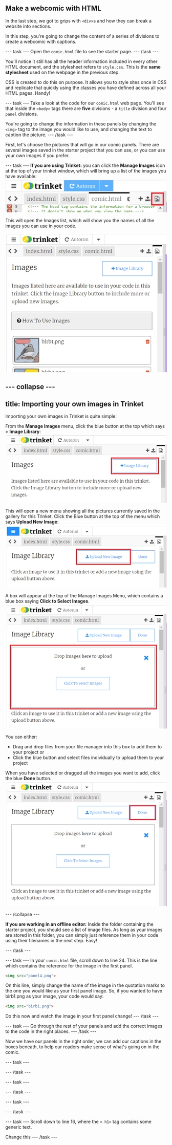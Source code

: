 ## Make a webcomic with HTML

In the last step, we got to grips with ```<div>```s and how they can break a website into sections. 

In this step, you're going to change the content of a series of divisions to create a webcomic with captions. 

--- task ---
Open the ```comic.html``` file to see the starter page.
--- /task ---

You'll notice it still has all the header information included in every other HTML document, and the stylesheet refers to ```style.css```. This is the **same stylesheet** used on the webpage in the previous step. 

CSS is created to do this on purpose. It allows you to style sites once in CSS and replicate that quickly using the classes you have defined across all your HTML pages. Handy!

--- task ---
Take a look at the code for our ```comic.html``` web page. You'll see that inside the ```<body>``` tags there are **five** divisions -  a ```title``` division and four ```panel``` divisions.

You're going to change the information in these panels by changing the ```<img>``` tag to the image you would like to use, and changing the text to caption the picture.
--- /task ---
 
First, let's choose the pictures that will go in our comic panels. There are several images saved in the starter project that you can use, or you can use your own images if you prefer. 

--- task ---
**If you are using Trinket:** you can click the **Manage Images** icon at the top of your trinket window, which will bring up a list of the images you have available:
![Manage Images Icon is at the top right of your code window, highlighted here in red.](images/image_button.png)

This will open the Images list, which will show you the names of all the images you can use in your code.

![A list of images and their filenames shown in the Trinket window.](images/image_import.png)

--- collapse ---
---
title: Importing your own images in Trinket
---

Importing your own images in Trinket is quite simple: 

From the **Manage Images** menu, click the blue button at the top which says **+ Image Library**:
![At the top right of the Manage Images menu is a blue button saying + Image Library ](images/import_image.png)

This will open a new menu showing all the pictures currently saved in the gallery for this Trinket. Click the Blue button at the top of the menu which says **Upload New Image**:
![At the top right of the Manage Images menu is a blue button saying +Upload New Image ](images/upload_image.png)

A box will appear at the top of the Manage Images Menu, which contains a blue box saying **Click to Select Images**. 
![At the top of the Manage Images menu is a box saying Drop Images here to upload.](images/drop_image.png)

You can either: 
+ Drag and drop files from your file manager into this box to add them to your project or
+ Click the blue button and select files individually to upload them to your project

When you have selected or dragged all the images you want to add, click the blue **Done** button.
![At the top of the Manage Images menu is a box saying Done.](images/done_image.png)

--- /collapse ---

**If you are working in an offline editor:** Inside the folder containing the starter project, you should see a list of image files. As long as your images are stored in this folder, you can simply just reference them in your code using their filenames in the next step. Easy!

--- /task ---

--- task ---
In your ```comic.html``` file, scroll down to line 24. This is the line which contains the reference for the image in the first panel.
```html
<img src="panel4.png">
```
On this line, simply change the name of the image in the quotation marks to the one you would like as your first panel image. So, if you wanted to have birb1.png as your image, your code would say:
```html
<img src="birb1.png">
```
Do this now and watch the image in your first panel change!
--- /task ---

--- task ---
Go through the rest of your panels and add the correct images to the code in the right places. 
--- /task ---

Now we have our panels in the right order, we can add our captions in the boxes beneath, to help our readers make sense of what's going on in the comic.
  
--- task ---

--- /task ---

--- task ---

--- /task ---

--- task ---

--- /task ---

--- task ---
Scroll down to line 16, where the ```< h1>``` tag contains some generic text. 

Change this 
--- /task ---
